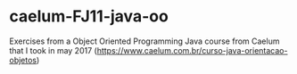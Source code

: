 # caelum-FJ11-java-oo
Exercises from a Object Oriented Programming Java course from Caelum that I took in may 2017 
(https://www.caelum.com.br/curso-java-orientacao-objetos)
